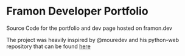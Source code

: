 # Framon Developer Portfolio
Source Code for the portfolio and dev page hosted on framon.dev

The project was heavily inspired by @mouredev and his python-web repository that can be found [here](https://github.com/mouredev/python-web/tree/main)